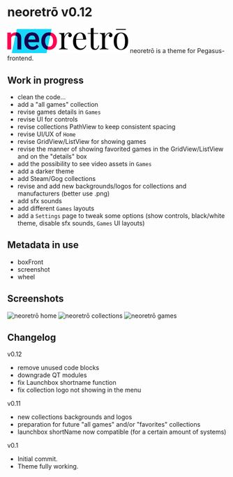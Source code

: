 # neoretrō v0.12

<img src="assets/logo_neoretro.png" width="55%" title="neoretrō logo" />
neoretrō is a theme for Pegasus-frontend.

## Work in progress
- clean the code...
- add a "all games" collection
- revise games details in `Games`
- revise UI for controls
- revise collections PathView to keep consistent spacing
- revise UI/UX of `Home`
- revise GridView/ListView for showing games
- revise the manner of showing favorited games in the GridView/ListView and on the "details" box
- add the possibility to see video assets in `Games`
- add a darker theme
- add Steam/Gog collections
- revise and add new backgrounds/logos for collections and manufacturers (better use .png)
- add sfx sounds
- add different `Games` layouts
- add a `Settings` page to tweak some options (show controls, black/white theme, disable sfx sounds, `Games` UI layouts)

## Metadata in use
- boxFront
- screenshot
- wheel

## Screenshots

<img src="https://raw.githubusercontent.com/valsou/neoretro/readme_assets/assets/neoretro_v01_home.jpg" title="neoretrō home" />

<img src="https://raw.githubusercontent.com/valsou/neoretro/readme_assets/assets/neoretro_v01_collections.jpg" title="neoretrō collections" />

<img src="https://raw.githubusercontent.com/valsou/neoretro/readme_assets/assets/neoretro_v01_games.jpg" title="neoretrō games" />

## Changelog
v0.12
- remove unused code blocks
- downgrade QT modules
- fix Launchbox shortname function
- fix collection logo not showing in the menu

v0.11
- new collections backgrounds and logos
- preparation for future "all games" and/or "favorites" collections
- launchbox shortName now compatible (for a certain amount of systems)

v0.1
- Initial commit.
- Theme fully working.
